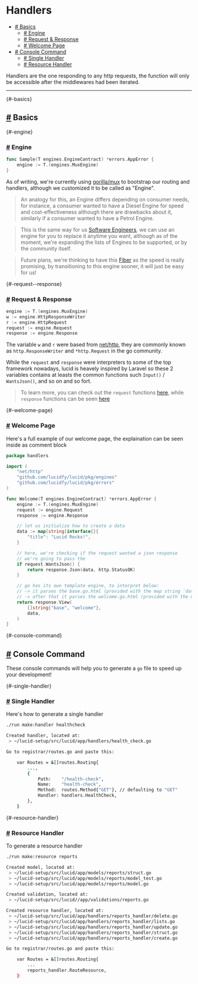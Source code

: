# Handlers

- [# Basics](#-basics)
  - [# Engine](#-engine)
  - [# Request & Response](#-request--response)
  - [# Welcome Page](#-welcome-page)
- [# Console Command](#-console-command)
  - [# Single Handler](#-single-handler)
  - [# Resource Handler](#-resource-handler)

Handlers are the one responding to any http requests, the function will only be accessible after the middlewares had been iterated.

---

{#-basics}

## [#](#-basics) Basics

{#-engine}

### [#](#-engine) Engine

```go
func Sample(T engines.EngineContract) *errors.AppError {
    engine := T.(engines.MuxEngine)
}
```

As of writing, we're currently using [gorilla/mux](https://github.com/gorilla/mux) to bootstrap our routing and handlers, although we customized it to be called as "Engine".

> An analogy for this, an Engine differs depending on consumer needs, for instance, a consumer wanted to have a Diesel Engine for speed and cost-effectiveness although there are drawbacks about it, similarly if a consumer wanted to have a Petrol Engine.

> This is the same way for us [Software Engineers](https://en.wikipedia.org/wiki/Software_engineering), we can use an engine for you to replace it anytime you want, although as of the moment, we're expanding the lists of Engines to be supported, or by the community itself.

> Future plans, we're thinking to have this [Fiber](https://github.com/gofiber/fiber) as the speed is really promising, by transitioning to this engine sooner, it will just be easy for us!

{#-request--response}

### [#](#-request--response) Request & Response

```go
engine := T.(engines.MuxEngine)
w := engine.HttpResponseWriter
r := engine.HttpRequest
request := engine.Request
response := engine.Response
```

The variable `w` and `r` were based from [net/http](https://pkg.go.dev/net/http), they are commonly known as `http.ResponseWriter` and `*http.Request` in the go community.

While the `request` and `response` were interpreters to some of the top framework nowadays, lucid is heavely inspired by Laravel so these 2 variables contains at leasts the common functions such `Input()` / `WantsJson()`, and so on and so fort.

> To learn more, you can check out the `request` functions [here](/api-request), while `response` functions can be seen [here](/api-response)

{#-welcome-page}

### [#](#-welcome-page) Welcome Page

Here's a full example of our welcome page, the explaination can be seen inside as comment block

```go
package handlers

import (
    "net/http"
    "github.com/lucidfy/lucid/pkg/engines"
    "github.com/lucidfy/lucid/pkg/errors"
)

func Welcome(T engines.EngineContract) *errors.AppError {
    engine := T.(engines.MuxEngine)
    request := engine.Request
    response := engine.Response

    // let us initialize how to create a data
    data := map[string]interface{}{
        "title": "Lucid Rocks!",
    }

    // here, we're checking if the request wanted a json response
    // we're going to pass the
    if request.WantsJson() {
        return response.Json(data, http.StatusOK)
    }

    // go has its own template engine, to interpret below:
    // -> it parses the base.go.html (provided with the map string `data`)
    // -> after that it parses the welcome.go.html (provided with the map string `data`)
    return response.View(
        []string{"base", "welcome"},
        data,
    )
}
```


{#-console-command}

## [#](#-console-command) Console Command

These console commands will help you to generate a `go` file to speed up your development!

{#-single-handler}

### [#](#-single-handler) Single Handler

Here's how to generate a single handler

```bash
./run make:handler healthcheck

Created handler, located at:
 > ~/lucid-setup/src/lucid/app/handlers/health_check.go

Go to registrar/routes.go and paste this:

    var Routes = &[]routes.Routing{
        ...,
        {
            Path:    "/health-check",
            Name:    "health-check",
            Method:  routes.Method{"GET"}, // defaulting to "GET"
            Handler: handlers.HealthCheck,
        },
    }
```

{#-resource-handler}

### [#](#-resource-handler) Resource Handler

To generate a resource handler

```bash
./run make:resource reports

Created model, located at:
 > ~/lucid-setup/src/lucid/app/models/reports/struct.go
 > ~/lucid-setup/src/lucid/app/models/reports/model_test.go
 > ~/lucid-setup/src/lucid/app/models/reports/model.go

Created validation, located at:
 > ~/lucid-setup/src/lucid//app/validations/reports.go

Created resource handler, located at:
 > ~/lucid-setup/src/lucid/app/handlers/reports_handler/delete.go
 > ~/lucid-setup/src/lucid/app/handlers/reports_handler/lists.go
 > ~/lucid-setup/src/lucid/app/handlers/reports_handler/update.go
 > ~/lucid-setup/src/lucid/app/handlers/reports_handler/struct.go
 > ~/lucid-setup/src/lucid/app/handlers/reports_handler/create.go

Go to registrar/routes.go and paste this:

    var Routes = &[]routes.Routing{
        ...
        reports_handler.RouteResource,
    }
```
